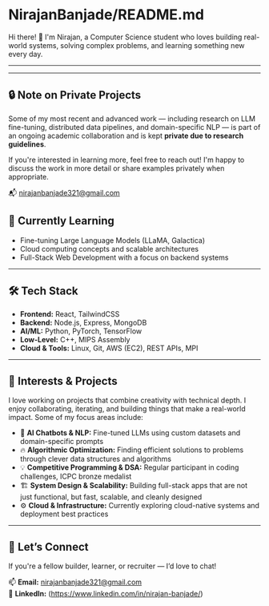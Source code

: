 # NirajanBanjade/README.md

Hi there! 👋 I'm Nirajan, a Computer Science student who loves building real-world systems, solving complex problems, and learning something new every day.

---
---

## 🔒 Note on Private Projects

Some of my most recent and advanced work — including research on LLM fine-tuning, distributed data pipelines, and domain-specific NLP — is part of an ongoing academic collaboration and is kept **private due to research guidelines**.

If you're interested in learning more, feel free to reach out! I'm happy to discuss the work in more detail or share examples privately when appropriate.

📬 nirajanbanjade321@gmail.com  


## 🌱 **Currently Learning**

- Fine-tuning Large Language Models (LLaMA, Galactica)
- Cloud computing concepts and scalable architectures
- Full-Stack Web Development with a focus on backend systems

---

## 🛠️ **Tech Stack**

- **Frontend:** React, TailwindCSS  
- **Backend:** Node.js, Express, MongoDB  
- **AI/ML:** Python, PyTorch, TensorFlow  
- **Low-Level:** C++, MIPS Assembly  
- **Cloud & Tools:** Linux, Git, AWS (EC2), REST APIs, MPI

---

## 🎯 **Interests & Projects**

I love working on projects that combine creativity with technical depth. I enjoy collaborating, iterating, and building things that make a real-world impact. Some of my focus areas include:

- 🚀 **AI Chatbots & NLP:** Fine-tuned LLMs using custom datasets and domain-specific prompts  
- 🔥 **Algorithmic Optimization:** Finding efficient solutions to problems through clever data structures and algorithms  
- 💡 **Competitive Programming & DSA:** Regular participant in coding challenges, ICPC bronze medalist  
- 🏗️ **System Design & Scalability:** Building full-stack apps that are not just functional, but fast, scalable, and cleanly designed  
- ⚙️ **Cloud & Infrastructure:** Currently exploring cloud-native systems and deployment best practices

---

## 🤝 **Let’s Connect**

If you're a fellow builder, learner, or recruiter — I’d love to chat!

📫 **Email:** nirajanbanjade321@gmail.com  
💼 **LinkedIn:** (https://www.linkedin.com/in/nirajan-banjade/) 
